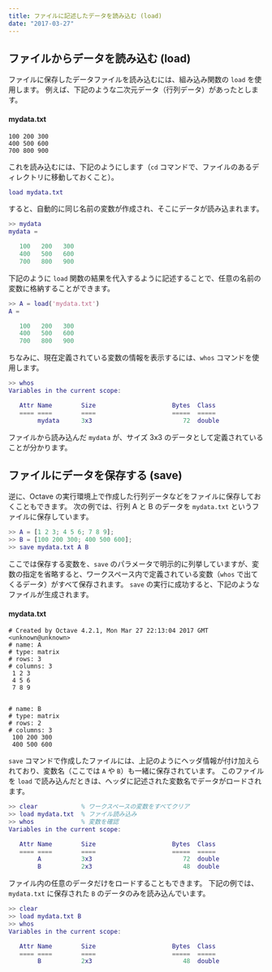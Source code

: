 ```yaml
---
title: ファイルに記述したデータを読み込む (load)
date: "2017-03-27"
---
```



ファイルからデータを読み込む (load)
----

ファイルに保存したデータファイルを読み込むには、組み込み関数の `load` を使用します。
例えば、下記のような二次元データ（行列データ）があったとします。

#### mydata.txt

~~~
100 200 300
400 500 600
700 800 900
~~~

これを読み込むには、下記のようにします（`cd` コマンドで、ファイルのあるディレクトリに移動しておくこと）。

~~~ matlab
load mydata.txt
~~~

すると、自動的に同じ名前の変数が作成され、そこにデータが読み込まれます。

~~~ matlab
>> mydata
mydata =

   100   200   300
   400   500   600
   700   800   900
~~~

下記のように `load` 関数の結果を代入するように記述することで、任意の名前の変数に格納することができます。

~~~ matlab
>> A = load('mydata.txt')
A =

   100   200   300
   400   500   600
   700   800   900
~~~

ちなみに、現在定義されている変数の情報を表示するには、`whos` コマンドを使用します。

~~~ matlab
>> whos
Variables in the current scope:

   Attr Name        Size                     Bytes  Class
   ==== ====        ====                     =====  =====
        mydata      3x3                         72  double
~~~

ファイルから読み込んだ `mydata` が、サイズ 3x3 のデータとして定義されていることが分かります。


ファイルにデータを保存する (save)
----

逆に、Octave の実行環境上で作成した行列データなどをファイルに保存しておくこともできます。
次の例では、行列 A と B のデータを `mydata.txt` というファイルに保存しています。

~~~ matlab
>> A = [1 2 3; 4 5 6; 7 8 9];
>> B = [100 200 300; 400 500 600];
>> save mydata.txt A B
~~~

ここでは保存する変数を、`save` のパラメータで明示的に列挙していますが、変数の指定を省略すると、ワークスペース内で定義されている変数（`whos` で出てくるデータ）がすべて保存されます。
`save` の実行に成功すると、下記のようなファイルが生成されます。

#### mydata.txt

~~~
# Created by Octave 4.2.1, Mon Mar 27 22:13:04 2017 GMT <unknown@unknown>
# name: A
# type: matrix
# rows: 3
# columns: 3
 1 2 3
 4 5 6
 7 8 9


# name: B
# type: matrix
# rows: 2
# columns: 3
 100 200 300
 400 500 600
~~~

`save` コマンドで作成したファイルには、上記のようにヘッダ情報が付け加えられており、変数名（ここでは `A` や `B`）も一緒に保存されています。
このファイルを `load` で読み込んだときは、ヘッダに記述された変数名でデータがロードされます。

~~~ matlab
>> clear            % ワークスペースの変数をすべてクリア
>> load mydata.txt  % ファイル読み込み
>> whos             % 変数を確認
Variables in the current scope:

   Attr Name        Size                     Bytes  Class
   ==== ====        ====                     =====  =====
        A           3x3                         72  double
        B           2x3                         48  double
~~~

ファイル内の任意のデータだけをロードすることもできます。
下記の例では、`mydata.txt` に保存された `B` のデータのみを読み込んでいます。

~~~ matlab
>> clear
>> load mydata.txt B
>> whos
Variables in the current scope:

   Attr Name        Size                     Bytes  Class
   ==== ====        ====                     =====  =====
        B           2x3                         48  double
~~~

